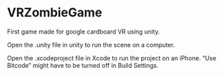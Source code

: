 # VRZombieGame
First game made for google cardboard VR using unity.

Open the .unity file in unity to run the scene on a computer. 

Open the .xcodeproject file in Xcode to run the project on an iPhone. “Use Bitcode” might have to be turned off in Build Settings. 